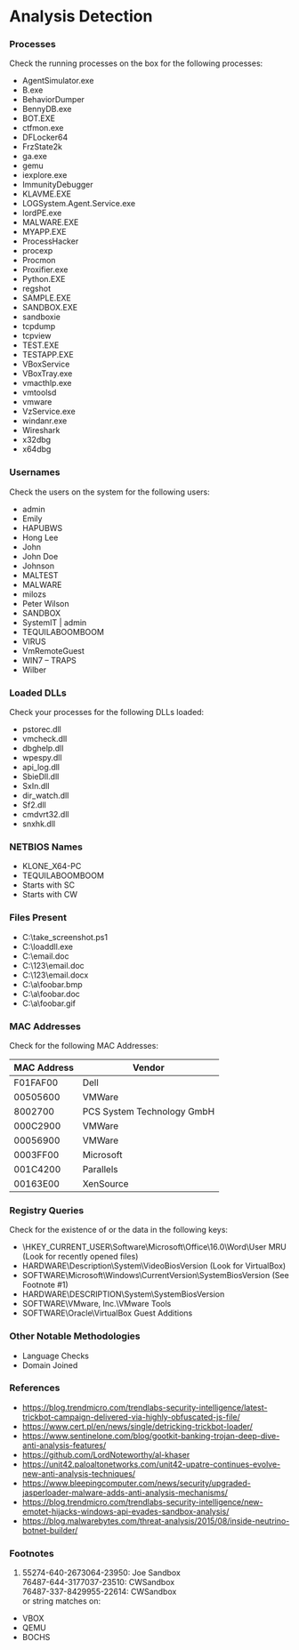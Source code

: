 # Analysis Detection

### Processes
Check the running processes on the box for the following processes:
- AgentSimulator.exe
- B.exe
- BehaviorDumper
- BennyDB.exe
- BOT.EXE
- ctfmon.exe
- DFLocker64
- FrzState2k
- ga.exe
- gemu 
- iexplore.exe
- ImmunityDebugger
- KLAVME.EXE
- LOGSystem.Agent.Service.exe
- lordPE.exe
- MALWARE.EXE
- MYAPP.EXE
- ProcessHacker
- procexp
- Procmon
- Proxifier.exe
- Python.EXE
- regshot
- SAMPLE.EXE
- SANDBOX.EXE
- sandboxie
- tcpdump
- tcpview
- TEST.EXE
- TESTAPP.EXE
- VBoxService
- VBoxTray.exe
- vmacthlp.exe
- vmtoolsd
- vmware
- VzService.exe
- windanr.exe
- Wireshark
- x32dbg
- x64dbg


### Usernames
Check the users on the system for the following users:
- admin
- Emily
- HAPUBWS
- Hong Lee
- John
- John Doe
- Johnson
- MALTEST
- MALWARE
- milozs
- Peter Wilson
- SANDBOX
- SystemIT | admin
- TEQUILABOOMBOOM
- VIRUS
- VmRemoteGuest
- WIN7 – TRAPS
- Wilber


### Loaded DLLs
Check your processes for the following DLLs loaded:
- pstorec.dll
- vmcheck.dll
- dbghelp.dll
- wpespy.dll
- api_log.dll
- SbieDll.dll
- SxIn.dll
- dir_watch.dll
- Sf2.dll
- cmdvrt32.dll
- snxhk.dll


### NETBIOS Names
- KLONE_X64-PC
- TEQUILABOOMBOOM
- Starts with SC
- Starts with CW


### Files Present
- C:\take_screenshot.ps1
- C:\loaddll.exe
- C:\email.doc
- C:\123\email.doc
- C:\123\email.docx
- C:\a\foobar.bmp
- C:\a\foobar.doc
- C:\a\foobar.gif


### MAC Addresses
Check for the following MAC Addresses:

| MAC Address | Vendor |
|---------|---------------------------|
| F01FAF00	| Dell |
| 00505600	| VMWare |
| 8002700	| PCS System Technology GmbH |
| 000C2900 | VMWare |
| 00056900	| VMWare |
| 0003FF00	| Microsoft |
| 001C4200	| Parallels |
| 00163E00	| XenSource |


### Registry Queries
Check for the existence of or the data in the following keys:
- \HKEY_CURRENT_USER\Software\Microsoft\Office\16.0\Word\User MRU (Look for recently opened files)
- HARDWARE\Description\System\VideoBiosVersion (Look for VirtualBox)
- SOFTWARE\Microsoft\Windows\CurrentVersion\SystemBiosVersion (See Footnote #1)
- HARDWARE\DESCRIPTION\System\SystemBiosVersion
- SOFTWARE\VMware, Inc.\VMware Tools
- SOFTWARE\Oracle\VirtualBox Guest Additions


### Other Notable Methodologies
- Language Checks
- Domain Joined


### References
- https://blog.trendmicro.com/trendlabs-security-intelligence/latest-trickbot-campaign-delivered-via-highly-obfuscated-js-file/
- https://www.cert.pl/en/news/single/detricking-trickbot-loader/
- https://www.sentinelone.com/blog/gootkit-banking-trojan-deep-dive-anti-analysis-features/
- https://github.com/LordNoteworthy/al-khaser
- https://unit42.paloaltonetworks.com/unit42-upatre-continues-evolve-new-anti-analysis-techniques/
- https://www.bleepingcomputer.com/news/security/upgraded-jasperloader-malware-adds-anti-analysis-mechanisms/
- https://blog.trendmicro.com/trendlabs-security-intelligence/new-emotet-hijacks-windows-api-evades-sandbox-analysis/
- https://blog.malwarebytes.com/threat-analysis/2015/08/inside-neutrino-botnet-builder/

### Footnotes
1. 55274-640-2673064-23950: Joe Sandbox <br/>
76487-644-3177037-23510: CWSandbox <br/>
76487-337-8429955-22614: CWSandbox <br/>
or string matches on: <br/>
- VBOX
- QEMU
- BOCHS
